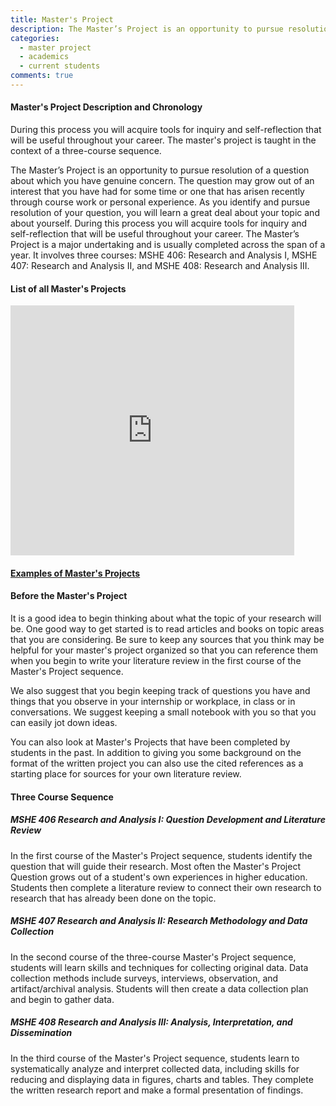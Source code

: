 ```yaml
---
title: Master's Project
description: The Master’s Project is an opportunity to pursue resolution of a question about which you have genuine concern. The question may grow out of an interest that you have had for some time or one that has arisen recently through course work or personal experience.
categories: 
  - master project
  - academics
  - current students
comments: true
---
```


#### Master's Project Description and Chronology

During this process you will acquire tools for inquiry and self-reflection that will be useful throughout your career. The master's project is taught in the context of a three-course sequence.

The Master’s Project is an opportunity to pursue resolution of a question about which you have genuine concern. The question may grow out of an interest that you have had for some time or one that has arisen recently through course work or personal experience. As you identify and pursue resolution of your question, you will learn a great deal about your topic and about yourself. During this process you will acquire tools for inquiry and self-reflection that will be useful throughout your career. The Master’s Project is a major undertaking and is usually completed across the span of a year. It involves three courses: MSHE 406: Research and Analysis I, MSHE 407: Research and Analysis II, and MSHE 408: Research and Analysis III.

#### List of all Master's Projects

<iframe src="https://app.box.com/embed/preview/6a7653ad82d94e92d350?view=&amp;sort=&amp;direction=ASC&amp;theme=dark" width="90%" height="400" frameborder="0" allowfullscreen="" webkitallowfullscreen="" msallowfullscreen=""></iframe>

#### [Examples of Master's Projects](#examples)

#### Before the Master's Project

It is a good idea to begin thinking about what the topic of your research will be. One good way to get started is to read articles and books on topic areas that you are considering. Be sure to keep any sources that you think may be helpful for your master's project organized so that you can reference them when you begin to write your literature review in the first course of the Master's Project sequence.

We also suggest that you begin keeping track of questions you have and things that you observe in your internship or workplace, in class or in conversations. We suggest keeping a small notebook with you so that you can easily jot down ideas.

You can also look at Master's Projects that have been completed by students in the past. In addition to giving you some background on the format of the written project you can also use the cited references as a starting place for sources for your own literature review.

#### Three Course Sequence

##### MSHE 406 Research and Analysis I: Question Development and Literature Review

In the first course of the Master's Project sequence, students identify the question that will guide their research. Most often the Master's Project Question grows out of a student's own experiences in higher education. Students then complete a literature review to connect their own research to research that has already been done on the topic.

##### MSHE 407 Research and Analysis II: Research Methodology and Data Collection

In the second course of the three-course Master's Project sequence, students will learn skills and techniques for collecting original data. Data collection methods include surveys, interviews, observation, and artifact/archival analysis. Students will then create a data collection plan and begin to gather data.

##### MSHE 408 Research and Analysis III: Analysis, Interpretation, and Dissemination

In the third course of the Master's Project sequence, students learn to systematically analyze and interpret collected data, including skills for reducing and displaying data in figures, charts and tables. They complete the written research report and make a formal presentation of findings.
